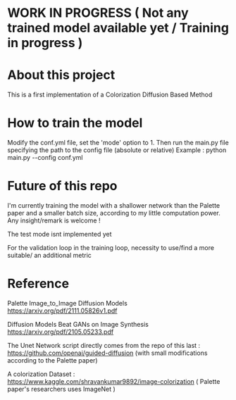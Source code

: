 # WORK IN PROGRESS ( Not any trained model available yet / Training in progress )


# About this project 
This is a first implementation of a Colorization Diffusion Based Method

# How to train the model
Modify the conf.yml file, set the 'mode' option to 1. Then run the main.py file specifying the path to the config file  (absolute or relative)
Example : python main.py --config conf.yml

# Future of this repo
I'm currently training the model with a shallower network than the Palette paper and a smaller batch size, according to my little computation power. Any insight/remark is welcome ! 


The test mode isnt implemented yet


For the validation loop in the training loop, necessity to use/find a more suitable/ an additional metric

# Reference
Palette Image_to_Image Diffusion Models https://arxiv.org/pdf/2111.05826v1.pdf

Diffusion Models Beat GANs on Image Synthesis https://arxiv.org/pdf/2105.05233.pdf 

The Unet Network script directly comes from the repo of this last : https://github.com/openai/guided-diffusion (with small modifications according to the Palette paper)

A colorization Dataset : https://www.kaggle.com/shravankumar9892/image-colorization ( Palette paper's researchers uses ImageNet )
